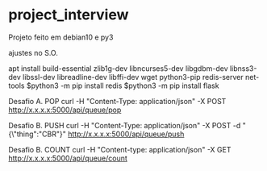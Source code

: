# project_interview

Projeto feito em debian10 e py3

ajustes no S.O.

apt install build-essential zlib1g-dev libncurses5-dev libgdbm-dev libnss3-dev libssl-dev libreadline-dev libffi-dev wget python3-pip redis-server net-tools
$python3 -m pip install redis
$python3 -m pip install flask


Desafio A. POP
curl -H "Content-Type: application/json" -X POST http://x.x.x.x:5000/api/queue/pop

Desafio B. PUSH
curl -H "Content-Type: application/json" -X POST -d "{\\"thing\":\"CBR\"}" http://x.x.x.x:5000/api/queue/push

Desafio B. COUNT
curl -H "Content-type: application/json" -X GET http://x.x.x.x:5000/api/queue/count
